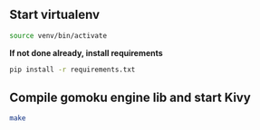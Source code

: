 ## Start virtualenv

```bash
source venv/bin/activate
```

**If not done already, install requirements**

```bash
pip install -r requirements.txt
```

## Compile gomoku engine lib and start Kivy

```bash
make
```